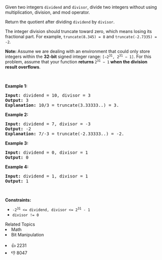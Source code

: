 <p>Given two integers <code>dividend</code> and <code>divisor</code>, divide two integers without using multiplication, division, and mod operator.</p>

<p>Return the quotient after dividing <code>dividend</code> by <code>divisor</code>.</p>

<p>The integer division should truncate toward zero, which means losing its fractional part. For example, <code>truncate(8.345) = 8</code> and <code>truncate(-2.7335) = -2</code>.</p>

<p><strong>Note: </strong>Assume we are dealing with an environment that could only store integers within the <strong>32-bit</strong> signed integer range: <code>[&minus;2<sup>31</sup>, 2<sup>31</sup> &minus; 1]</code>. For this problem, assume that your function <strong>returns </strong><code>2<sup>31</sup> &minus; 1</code><strong> when the division result overflows</strong>.</p>

<p>&nbsp;</p>
<p><strong>Example 1:</strong></p>

<pre>
<strong>Input:</strong> dividend = 10, divisor = 3
<strong>Output:</strong> 3
<strong>Explanation:</strong> 10/3 = truncate(3.33333..) = 3.
</pre>

<p><strong>Example 2:</strong></p>

<pre>
<strong>Input:</strong> dividend = 7, divisor = -3
<strong>Output:</strong> -2
<strong>Explanation:</strong> 7/-3 = truncate(-2.33333..) = -2.
</pre>

<p><strong>Example 3:</strong></p>

<pre>
<strong>Input:</strong> dividend = 0, divisor = 1
<strong>Output:</strong> 0
</pre>

<p><strong>Example 4:</strong></p>

<pre>
<strong>Input:</strong> dividend = 1, divisor = 1
<strong>Output:</strong> 1
</pre>

<p>&nbsp;</p>
<p><strong>Constraints:</strong></p>

<ul>
	<li><code>-2<sup>31</sup> &lt;= dividend, divisor &lt;= 2<sup>31</sup> - 1</code></li>
	<li><code>divisor != 0</code></li>
</ul>
<div><div>Related Topics</div><div><li>Math</li><li>Bit Manipulation</li></div></div><br><div><li>👍 2231</li><li>👎 8047</li></div>